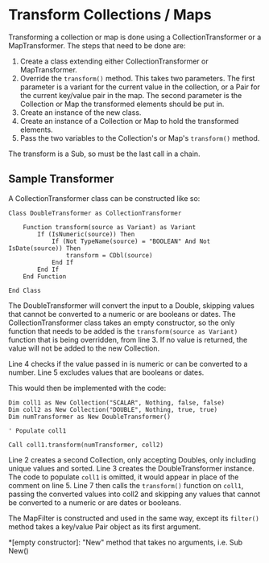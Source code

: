 # Transform Collections / Maps

Transforming a collection or map is done using a CollectionTransformer or a MapTransformer. The steps that need to be done are:

1. Create a class extending either CollectionTransformer or MapTransformer.
1. Override the `transform()` method. This takes two parameters. The first parameter is a variant for the current value in the collection, or a Pair for the current key/value pair in the map. The second parameter is the Collection or Map the transformed elements should be put in.
1. Create an instance of the new class.
1. Create an instance of a Collection or Map to hold the transformed elements.
1. Pass the two variables to the Collection's or Map's `transform()` method.

The transform is a Sub, so must be the last call in a chain.

## Sample Transformer

A CollectionTransformer class can be constructed like so:

``` vbscript linenums="1"
Class DoubleTransformer as CollectionTransformer

    Function transform(source as Variant) as Variant
        If (IsNumeric(source)) Then
            If (Not TypeName(source) = "BOOLEAN" And Not IsDate(source)) Then
                transform = CDbl(source)
            End If
        End If
    End Function

End Class
```

The DoubleTransformer will convert the input to a Double, skipping values that cannot be converted to a numeric or are booleans or dates. The CollectionTransformer class takes an empty constructor, so the only function that needs to be added is the `transform(source as Variant)` function that is being overridden, from line 3. If no value is returned, the value will not be added to the new Collection.

Line 4 checks if the value passed in is numeric or can be converted to a number. Line 5 excludes values that are booleans or dates.

This would then be implemented with the code:

``` vbscript linenums="1"
Dim coll1 as New Collection("SCALAR", Nothing, false, false)
Dim coll2 as New Collection("DOUBLE", Nothing, true, true)
Dim numTransformer as New DoubleTransformer()

' Populate coll1

Call coll1.transform(numTransformer, coll2)
```

Line 2 creates a second Collection, only accepting Doubles, only including unique values and sorted. Line 3 creates the DoubleTransformer instance. The code to populate `coll1` is omitted, it would appear in place of the comment on line 5. Line 7 then calls the `transform()` function on `coll1`, passing the converted values into coll2 and skipping any values that cannot be converted to a numeric or are dates or booleans.

The MapFilter is constructed and used in the same way, except its `filter()` method takes a key/value Pair object as its first argument.

*[empty constructor]: "New" method that takes no arguments, i.e. Sub New()